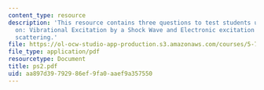 ```yaml
---
content_type: resource
description: 'This resource contains three questions to test students understanding
  on: Vibrational Excitation by a Shock Wave and Electronic excitation by electron
  scattering.'
file: https://ol-ocw-studio-app-production.s3.amazonaws.com/courses/5-74-introductory-quantum-mechanics-ii-spring-2004/aa897d39792986ef9fa0aaef9a357550_ps2.pdf
file_type: application/pdf
resourcetype: Document
title: ps2.pdf
uid: aa897d39-7929-86ef-9fa0-aaef9a357550
---
```


